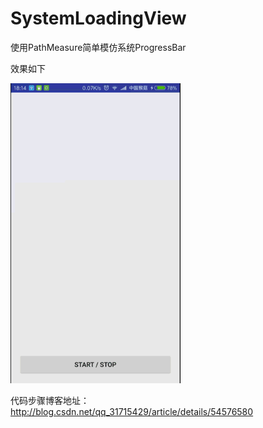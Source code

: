 # SystemLoadingView
使用PathMeasure简单模仿系统ProgressBar

效果如下

![image](https://github.com/MonkeyMushroom/SystemLoadingView/raw/master/1.gif)

代码步骤博客地址：http://blog.csdn.net/qq_31715429/article/details/54576580
